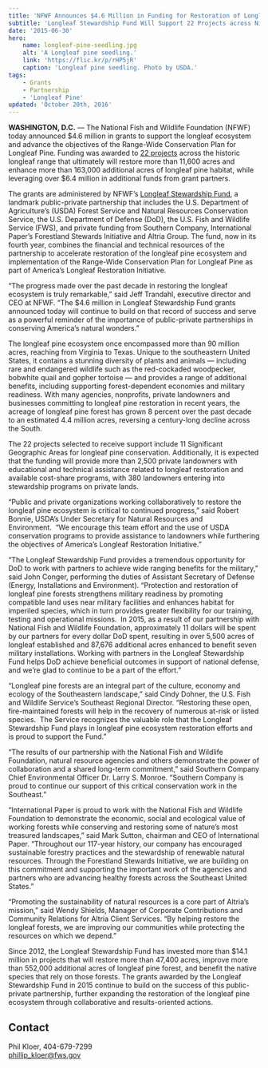 ```yaml
---
title: 'NFWF Announces $4.6 Million in Funding for Restoration of Longleaf Pine Forest and Ecosystem Across the Southeast'
subtitle: 'Longleaf Stewardship Fund Will Support 22 Projects across Nine States'
date: '2015-06-30'
hero:
    name: longleaf-pine-seedling.jpg
    alt: 'A Longleaf pine seedling.'
    link: 'https://flic.kr/p/rHP5jR'
    caption: 'Longleaf pine seedling. Photo by USDA.'
tags:
    - Grants
    - Partnership
    - 'Longleaf Pine'
updated: 'October 20th, 2016'
---
```


**WASHINGTON, D.C.** — The National Fish and Wildlife Foundation (NFWF) today announced $4.6 million in grants to support the longleaf ecosystem and advance the objectives of the Range-Wide Conservation Plan for Longleaf Pine. Funding was awarded to [22 projects](http://www.nfwf.org/longleaf/Documents/lsf_2015_project-list.pdf) across the historic longleaf range that ultimately will restore more than 11,600 acres and enhance more than 163,000 additional acres of longleaf pine habitat, while leveraging over $6.4 million in additional funds from grant partners.

The grants are administered by NFWF’s [Longleaf Stewardship Fund](http://www.nfwf.org/longleaf), a landmark public-private partnership that includes the U.S. Department of Agriculture’s (USDA) Forest Service and Natural Resources Conservation Service, the U.S. Department of Defense (DoD), the U.S. Fish and Wildlife Service (FWS), and private funding from Southern Company, International Paper’s Forestland Stewards Initiative and Altria Group. The fund, now in its fourth year, combines the financial and technical resources of the partnership to accelerate restoration of the longleaf pine ecosystem and implementation of the Range-Wide Conservation Plan for Longleaf Pine as part of America’s Longleaf Restoration Initiative.

“The progress made over the past decade in restoring the longleaf ecosystem is truly remarkable,” said Jeff Trandahl, executive director and CEO at NFWF. “The $4.6 million in Longleaf Stewardship Fund grants announced today will continue to build on that record of success and serve as a powerful reminder of the importance of public-private partnerships in conserving America’s natural wonders.”

The longleaf pine ecosystem once encompassed more than 90 million acres, reaching from Virginia to Texas. Unique to the southeastern United States, it contains a stunning diversity of plants and animals — including rare and endangered wildlife such as the red-cockaded woodpecker, bobwhite quail and gopher tortoise — and provides a range of additional benefits, including supporting forest-dependent economies and military readiness. With many agencies, nonprofits, private landowners and businesses committing to longleaf pine restoration in recent years, the acreage of longleaf pine forest has grown 8 percent over the past decade to an estimated 4.4 million acres, reversing a century-long decline across the South.

The 22 projects selected to receive support include 11 Significant Geographic Areas for longleaf pine conservation. Additionally, it is expected that the funding will provide more than 2,500 private landowners with educational and technical assistance related to longleaf restoration and available cost-share programs, with 380 landowners entering into stewardship programs on private lands.

“Public and private organizations working collaboratively to restore the longleaf pine ecosystem is critical to continued progress,” said Robert Bonnie, USDA’s Under Secretary for Natural Resources and Environment.  “We encourage this team effort and the use of USDA conservation programs to provide assistance to landowners while furthering the objectives of America’s Longleaf Restoration Initiative.”

“The Longleaf Stewardship Fund provides a tremendous opportunity for DoD to work with partners to achieve wide ranging benefits for the military,” said John Conger, performing the duties of Assistant Secretary of Defense (Energy, Installations and Environment). “Protection and restoration of longleaf pine forests strengthens military readiness by promoting compatible land uses near military facilities and enhances habitat for imperiled species, which in turn provides greater flexibility for our training, testing and operational missions.  In 2015, as a result of our partnership with National Fish and Wildlife Foundation, approximately 11 dollars will be spent by our partners for every dollar DoD spent, resulting in over 5,500 acres of longleaf established and 87,676 additional acres enhanced to benefit seven military installations. Working with partners in the Longleaf Stewardship Fund helps DoD achieve beneficial outcomes in support of national defense, and we’re glad to continue to be a part of the effort.”

“Longleaf pine forests are an integral part of the culture, economy and ecology of the Southeastern landscape,” said Cindy Dohner, the U.S. Fish and Wildlife Service’s Southeast Regional Director. “Restoring these open, fire-maintained forests will help in the recovery of numerous at-risk or listed species.  The Service recognizes the valuable role that the Longleaf Stewardship Fund plays in longleaf pine ecosystem restoration efforts and is proud to support the Fund.”

“The results of our partnership with the National Fish and Wildlife Foundation, natural resource agencies and others demonstrate the power of collaboration and a shared long-term commitment,” said Southern Company Chief Environmental Officer Dr. Larry S. Monroe. “Southern Company is proud to continue our support of this critical conservation work in the Southeast.”

“International Paper is proud to work with the National Fish and Wildlife Foundation to demonstrate the economic, social and ecological value of working forests while conserving and restoring some of nature’s most treasured landscapes,” said Mark Sutton, chairman and CEO of International Paper. “Throughout our 117-year history, our company has encouraged sustainable forestry practices and the stewardship of renewable natural resources. Through the Forestland Stewards Initiative, we are building on this commitment and supporting the important work of the agencies and partners who are advancing healthy forests across the Southeast United States.”

“Promoting the sustainability of natural resources is a core part of Altria’s mission,” said Wendy Shields, Manager of Corporate Contributions and Community Relations for Altria Client Services. “By helping restore the longleaf forests, we are improving our communities while protecting the resources on which we depend.”

Since 2012, the Longleaf Stewardship Fund has invested more than $14.1 million in projects that will restore more than 47,400 acres, improve more than 552,000 additional acres of longleaf pine forest, and benefit the native species that rely on those forests. The grants awarded by the Longleaf Stewardship Fund in 2015 continue to build on the success of this public-private partnership, further expanding the restoration of the longleaf pine ecosystem through collaborative and results-oriented actions.

## Contact

Phil Kloer, 404-679-7299  
[phillip_kloer@fws.gov](mailto:phillip_kloer@fws.gov)
